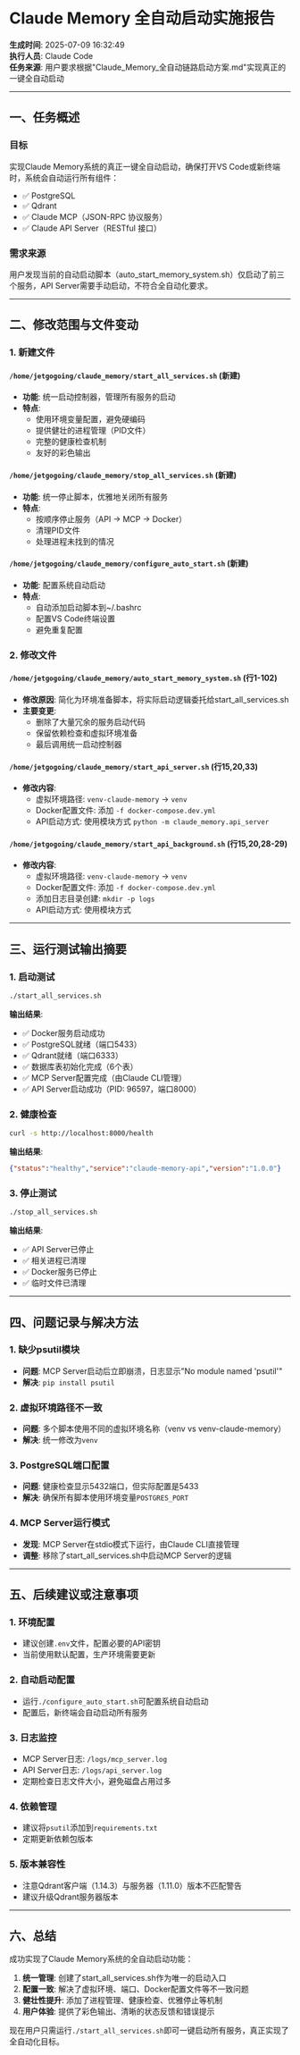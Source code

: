 # Claude Memory 全自动启动实施报告

**生成时间**: 2025-07-09 16:32:49  
**执行人员**: Claude Code  
**任务来源**: 用户要求根据"Claude_Memory_全自动链路启动方案.md"实现真正的一键全自动启动

---

## 一、任务概述

### 目标
实现Claude Memory系统的真正一键全自动启动，确保打开VS Code或新终端时，系统会自动运行所有组件：
- ✅ PostgreSQL
- ✅ Qdrant  
- ✅ Claude MCP（JSON-RPC 协议服务）
- ✅ Claude API Server（RESTful 接口）

### 需求来源
用户发现当前的自动启动脚本（auto_start_memory_system.sh）仅启动了前三个服务，API Server需要手动启动，不符合全自动化要求。

---

## 二、修改范围与文件变动

### 1. 新建文件

#### `/home/jetgogoing/claude_memory/start_all_services.sh` (新建)
- **功能**: 统一启动控制器，管理所有服务的启动
- **特点**: 
  - 使用环境变量配置，避免硬编码
  - 提供健壮的进程管理（PID文件）
  - 完整的健康检查机制
  - 友好的彩色输出

#### `/home/jetgogoing/claude_memory/stop_all_services.sh` (新建)
- **功能**: 统一停止脚本，优雅地关闭所有服务
- **特点**:
  - 按顺序停止服务（API → MCP → Docker）
  - 清理PID文件
  - 处理进程未找到的情况

#### `/home/jetgogoing/claude_memory/configure_auto_start.sh` (新建)
- **功能**: 配置系统自动启动
- **特点**:
  - 自动添加启动脚本到~/.bashrc
  - 配置VS Code终端设置
  - 避免重复配置

### 2. 修改文件

#### `/home/jetgogoing/claude_memory/auto_start_memory_system.sh` (行1-102)
- **修改原因**: 简化为环境准备脚本，将实际启动逻辑委托给start_all_services.sh
- **主要变更**:
  - 删除了大量冗余的服务启动代码
  - 保留依赖检查和虚拟环境准备
  - 最后调用统一启动控制器

#### `/home/jetgogoing/claude_memory/start_api_server.sh` (行15,20,33)
- **修改内容**:
  - 虚拟环境路径: `venv-claude-memory` → `venv`
  - Docker配置文件: 添加 `-f docker-compose.dev.yml`
  - API启动方式: 使用模块方式 `python -m claude_memory.api_server`

#### `/home/jetgogoing/claude_memory/start_api_background.sh` (行15,20,28-29)
- **修改内容**:
  - 虚拟环境路径: `venv-claude-memory` → `venv`
  - Docker配置文件: 添加 `-f docker-compose.dev.yml`
  - 添加日志目录创建: `mkdir -p logs`
  - API启动方式: 使用模块方式

---

## 三、运行测试输出摘要

### 1. 启动测试
```bash
./start_all_services.sh
```

**输出结果**:
- ✅ Docker服务启动成功
- ✅ PostgreSQL就绪（端口5433）
- ✅ Qdrant就绪（端口6333）
- ✅ 数据库表初始化完成（6个表）
- ✅ MCP Server配置完成（由Claude CLI管理）
- ✅ API Server启动成功（PID: 96597，端口8000）

### 2. 健康检查
```bash
curl -s http://localhost:8000/health
```

**输出结果**:
```json
{"status":"healthy","service":"claude-memory-api","version":"1.0.0"}
```

### 3. 停止测试
```bash
./stop_all_services.sh
```

**输出结果**:
- ✅ API Server已停止
- ✅ 相关进程已清理
- ✅ Docker服务已停止
- ✅ 临时文件已清理

---

## 四、问题记录与解决方法

### 1. 缺少psutil模块
- **问题**: MCP Server启动后立即崩溃，日志显示"No module named 'psutil'"
- **解决**: `pip install psutil`

### 2. 虚拟环境路径不一致
- **问题**: 多个脚本使用不同的虚拟环境名称（venv vs venv-claude-memory）
- **解决**: 统一修改为`venv`

### 3. PostgreSQL端口配置
- **问题**: 健康检查显示5432端口，但实际配置是5433
- **解决**: 确保所有脚本使用环境变量`POSTGRES_PORT`

### 4. MCP Server运行模式
- **发现**: MCP Server在stdio模式下运行，由Claude CLI直接管理
- **调整**: 移除了start_all_services.sh中启动MCP Server的逻辑

---

## 五、后续建议或注意事项

### 1. 环境配置
- 建议创建`.env`文件，配置必要的API密钥
- 当前使用默认配置，生产环境需要更新

### 2. 自动启动配置
- 运行`./configure_auto_start.sh`可配置系统自动启动
- 配置后，新终端会自动启动所有服务

### 3. 日志监控
- MCP Server日志: `/logs/mcp_server.log`
- API Server日志: `/logs/api_server.log`
- 定期检查日志文件大小，避免磁盘占用过多

### 4. 依赖管理
- 建议将`psutil`添加到`requirements.txt`
- 定期更新依赖包版本

### 5. 版本兼容性
- 注意Qdrant客户端（1.14.3）与服务器（1.11.0）版本不匹配警告
- 建议升级Qdrant服务器版本

---

## 六、总结

成功实现了Claude Memory系统的全自动启动功能：

1. **统一管理**: 创建了start_all_services.sh作为唯一的启动入口
2. **配置一致**: 解决了虚拟环境、端口、Docker配置文件等不一致问题
3. **健壮性提升**: 添加了进程管理、健康检查、优雅停止等机制
4. **用户体验**: 提供了彩色输出、清晰的状态反馈和错误提示

现在用户只需运行`./start_all_services.sh`即可一键启动所有服务，真正实现了全自动化目标。